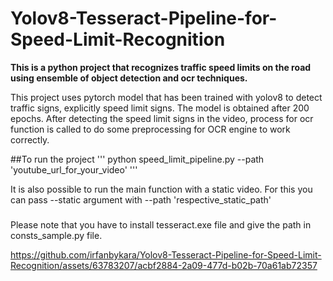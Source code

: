 # Yolov8-Tesseract-Pipeline-for-Speed-Limit-Recognition
**This is a python project that recognizes traffic speed limits on the road using ensemble of object detection and ocr techniques.**

This project uses pytorch model that has been trained with yolov8 to detect traffic signs, explicitly speed limit signs. The model is obtained after 200 epochs. 
After detecting the speed limit signs in the video, process for ocr function is called to do some preprocessing for OCR engine to work correctly.


##To run the project
'''
python speed_limit_pipeline.py  --path 'youtube_url_for_your_video'
'''

It is also possible to run the main function with a static video. For this you can pass --static argument with --path 'respective_static_path'

###

Please note that you have to install tesseract.exe file and give the path in consts_sample.py file.

https://github.com/irfanbykara/Yolov8-Tesseract-Pipeline-for-Speed-Limit-Recognition/assets/63783207/acbf2884-2a09-477d-b02b-70a61ab72357

